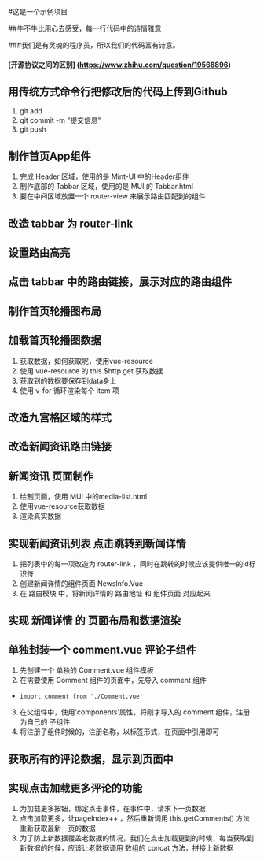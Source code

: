#这是一个示例项目

##牛不牛比用心去感受，每一行代码中的诗情雅意

###我们是有灵魂的程序员，所以我们的代码富有诗意。

#### [开源协议之间的区别] (https://www.zhihu.com/question/19568896)

## 用传统方式命令行把修改后的代码上传到Github
1. git add
2. git commit -m "提交信息"
3. git push

## 制作首页App组件
1. 完成 Header 区域，使用的是 Mint-UI 中的Header组件
2. 制作底部的 Tabbar 区域，使用的是 MUI 的 Tabbar.html
3. 要在中间区域放置一个 router-view 来展示路由匹配到的组件

## 改造 tabbar 为 router-link

## 设置路由高亮

## 点击 tabbar 中的路由链接，展示对应的路由组件

## 制作首页轮播图布局

## 加载首页轮播图数据
1. 获取数据，如何获取呢，使用vue-resource
2. 使用 vue-resource 的 this.$http.get 获取数据
3. 获取到的数据要保存到data身上
4. 使用 v-for 循环渲染每个 item 项

## 改造九宫格区域的样式

## 改造新闻资讯路由链接

## 新闻资讯 页面制作
1. 绘制页面，使用 MUI 中的media-list.html
2. 使用vue-resource获取数据
3. 渲染真实数据

## 实现新闻资讯列表 点击跳转到新闻详情
1. 把列表中的每一项改造为 router-link ，同时在跳转的时候应该提供唯一的id标识符
2. 创建新闻详情的组件页面 NewsInfo.Vue
3. 在 路由模块 中，将新闻详情的 路由地址 和 组件页面 对应起来

## 实现 新闻详情 的 页面布局和数据渲染

## 单独封装一个 comment.vue 评论子组件
1. 先创建一个 单独的 Comment.vue 组件模板
2. 在需要使用 Comment 组件的页面中，先导入 comment 组件
 + `import comment from './Comment.vue'`
3. 在父组件中，使用'components'属性，将刚才导入的 comment 组件，注册为自己的 子组件
4. 将注册子组件时候的，注册名称，以标签形式，在页面中引用即可

## 获取所有的评论数据，显示到页面中

## 实现点击加载更多评论的功能
1. 为加载更多按钮，绑定点击事件，在事件中，请求下一页数据
2. 点击加载更多，让pageIndex++ ，然后重新调用 this.getComments() 方法重新获取最新一页的数据
3. 为了防止新数据覆盖老数据的情况，我们在点击加载更到的时候，每当获取到新数据的时候，应该让老数据调用 数组的 concat 方法，拼接上新数据

